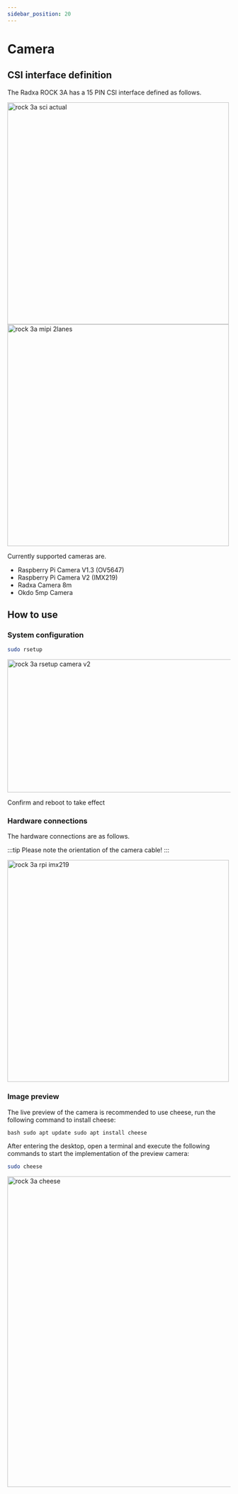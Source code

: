 ```yaml
---
sidebar_position: 20
---
```


# Camera

## CSI interface definition

The Radxa ROCK 3A has a 15 PIN CSI interface defined as follows.

<img src="../../../img/rock3/3a/rock3a-actual-sci.webp" width = "500" alt="rock 3a sci actual"/>
<img src="../../../img/rock3/3a/rock3a-mipi-2lanes.webp" width = "500" alt="rock 3a mipi 2lanes"/>

Currently supported cameras are.

- Raspberry Pi Camera V1.3 (OV5647)
- Raspberry Pi Camera V2 (IMX219)
- Radxa Camera 8m
- Okdo 5mp Camera

## How to use

### System configuration

```bash
sudo rsetup
```

<img src="../../../img/rock3/3a/rock3a-rsetup-camera-v2.webp" width = "700" height="300" alt="rock 3a rsetup camera v2"/>

Confirm and reboot to take effect

### Hardware connections

The hardware connections are as follows.

:::tip
Please note the orientation of the camera cable!
:::

<img src="../../../img/rock3/3a/rock3a-rpi-imx219.webp" width = "500" alt="rock 3a rpi imx219"/>

### Image preview

The live preview of the camera is recommended to use cheese, run the following command to install cheese:

`bash
sudo apt update
sudo apt install cheese
`

After entering the desktop, open a terminal and execute the following commands to start the implementation of the preview camera:

```bash
sudo cheese
```

<img src="../../../img/rock3/3a/rock3a-cheese.webp" width = "700" alt="rock 3a cheese" />
